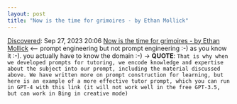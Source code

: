 ```yaml
---
layout: post
title: "Now is the time for grimoires - by Ethan Mollick"
---
```

[Discovered](http://rolandtanglao.com/2020/07/29/p1-blogthis-checkvist-list-links-to-blog/): Sep 27, 2023 20:06  [Now is the time for grimoires - by Ethan Mollick](https://www.oneusefulthing.org/p/now-is-the-time-for-grimoires) <-- prompt engineering but not prompt engineering :-) as you know it :-). you actually have to know the domain :-) -> **QUOTE**: `That is why when we developed prompts for tutoring, we encode knowledge and expertise about the subject into our prompt, including the material discussed above. We have written more on prompt construction for learning, but here is an example of a more effective tutor prompt, which you can run in GPT-4 with this link (it will not work well in the free GPT-3.5, but can work in Bing in creative mode)`
